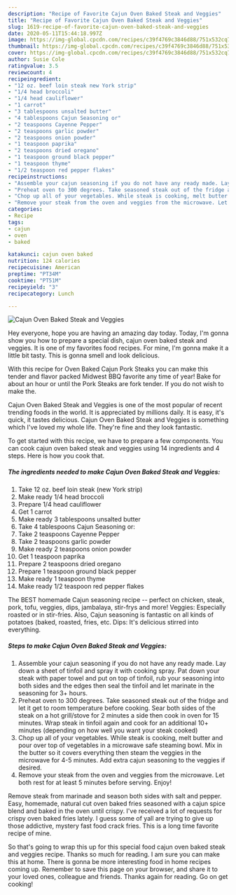 ```yaml
---
description: "Recipe of Favorite Cajun Oven Baked Steak and Veggies"
title: "Recipe of Favorite Cajun Oven Baked Steak and Veggies"
slug: 1619-recipe-of-favorite-cajun-oven-baked-steak-and-veggies
date: 2020-05-11T15:44:18.997Z
image: https://img-global.cpcdn.com/recipes/c39f4769c3846d88/751x532cq70/cajun-oven-baked-steak-and-veggies-recipe-main-photo.jpg
thumbnail: https://img-global.cpcdn.com/recipes/c39f4769c3846d88/751x532cq70/cajun-oven-baked-steak-and-veggies-recipe-main-photo.jpg
cover: https://img-global.cpcdn.com/recipes/c39f4769c3846d88/751x532cq70/cajun-oven-baked-steak-and-veggies-recipe-main-photo.jpg
author: Susie Cole
ratingvalue: 3.5
reviewcount: 4
recipeingredient:
- "12 oz. beef loin steak new York strip"
- "1/4 head broccoli"
- "1/4 head cauliflower"
- "1 carrot"
- "3 tablespoons unsalted butter"
- "4 tablespoons Cajun Seasoning or"
- "2 teaspoons Cayenne Pepper"
- "2 teaspoons garlic powder"
- "2 teaspoons onion powder"
- "1 teaspoon paprika"
- "2 teaspoons dried oregano"
- "1 teaspoon ground black pepper"
- "1 teaspoon thyme"
- "1/2 teaspoon red pepper flakes"
recipeinstructions:
- "Assemble your cajun seasoning if you do not have any ready made. Lay down a sheet of tinfoil and spray it with cooking spray. Pat down your steak with paper towel and put on top of tinfoil, rub your seasoning into both sides and the edges then seal the tinfoil and let marinate in the seasoning for 3+ hours."
- "Preheat oven to 300 degrees. Take seasoned steak out of the fridge and let it get to room temperature before cooking. Sear both sides of the steak on a hot grill/stove for 2 minutes a side then cook in oven for 15 minutes. Wrap steak in tinfoil again and cook for an additional 10+ minutes (depending on how well you want your steak cooked)"
- "Chop up all of your vegetables. While steak is cooking, melt butter and pour over top of vegetables in a microwave safe steaming bowl. Mix in the butter so it covers everything then steam the veggies in the microwave for 4-5 minutes. Add extra cajun seasoning to the veggies if desired."
- "Remove your steak from the oven and veggies from the microwave. Let both rest for at least 5 minutes before serving. Enjoy!"
categories:
- Recipe
tags:
- cajun
- oven
- baked

katakunci: cajun oven baked 
nutrition: 124 calories
recipecuisine: American
preptime: "PT34M"
cooktime: "PT51M"
recipeyield: "3"
recipecategory: Lunch

---
```



![Cajun Oven Baked Steak and Veggies](https://img-global.cpcdn.com/recipes/c39f4769c3846d88/751x532cq70/cajun-oven-baked-steak-and-veggies-recipe-main-photo.jpg)

Hey everyone, hope you are having an amazing day today. Today, I'm gonna show you how to prepare a special dish, cajun oven baked steak and veggies. It is one of my favorites food recipes. For mine, I'm gonna make it a little bit tasty. This is gonna smell and look delicious.

With this recipe for Oven Baked Cajun Pork Steaks you can make this tender and flavor packed Midwest BBQ favorite any time of year! Bake for about an hour or until the Pork Steaks are fork tender. If you do not wish to make the.

Cajun Oven Baked Steak and Veggies is one of the most popular of recent trending foods in the world. It is appreciated by millions daily. It is easy, it's quick, it tastes delicious. Cajun Oven Baked Steak and Veggies is something which I've loved my whole life. They're fine and they look fantastic.


To get started with this recipe, we have to prepare a few components. You can cook cajun oven baked steak and veggies using 14 ingredients and 4 steps. Here is how you cook that.

<!--inarticleads1-->

##### The ingredients needed to make Cajun Oven Baked Steak and Veggies:

1. Take 12 oz. beef loin steak (new York strip)
1. Make ready 1/4 head broccoli
1. Prepare 1/4 head cauliflower
1. Get 1 carrot
1. Make ready 3 tablespoons unsalted butter
1. Take 4 tablespoons Cajun Seasoning or:
1. Take 2 teaspoons Cayenne Pepper
1. Take 2 teaspoons garlic powder
1. Make ready 2 teaspoons onion powder
1. Get 1 teaspoon paprika
1. Prepare 2 teaspoons dried oregano
1. Prepare 1 teaspoon ground black pepper
1. Make ready 1 teaspoon thyme
1. Make ready 1/2 teaspoon red pepper flakes


The BEST homemade Cajun seasoning recipe -- perfect on chicken, steak, pork, tofu, veggies, dips, jambalaya, stir-frys and more! Veggies: Especially roasted or in stir-fries. Also, Cajun seasoning is fantastic on all kinds of potatoes (baked, roasted, fries, etc. Dips: It&#39;s delicious stirred into everything. 

<!--inarticleads2-->

##### Steps to make Cajun Oven Baked Steak and Veggies:

1. Assemble your cajun seasoning if you do not have any ready made. Lay down a sheet of tinfoil and spray it with cooking spray. Pat down your steak with paper towel and put on top of tinfoil, rub your seasoning into both sides and the edges then seal the tinfoil and let marinate in the seasoning for 3+ hours.
1. Preheat oven to 300 degrees. Take seasoned steak out of the fridge and let it get to room temperature before cooking. Sear both sides of the steak on a hot grill/stove for 2 minutes a side then cook in oven for 15 minutes. Wrap steak in tinfoil again and cook for an additional 10+ minutes (depending on how well you want your steak cooked)
1. Chop up all of your vegetables. While steak is cooking, melt butter and pour over top of vegetables in a microwave safe steaming bowl. Mix in the butter so it covers everything then steam the veggies in the microwave for 4-5 minutes. Add extra cajun seasoning to the veggies if desired.
1. Remove your steak from the oven and veggies from the microwave. Let both rest for at least 5 minutes before serving. Enjoy!


Remove steak from marinade and season both sides with salt and pepper. Easy, homemade, natural cut oven baked fries seasoned with a cajun spice blend and baked in the oven until crispy. I&#39;ve received a lot of requests for crispy oven baked fries lately. I guess some of yall are trying to give up those addictive, mystery fast food crack fries. This is a long time favorite recipe of mine. 

So that's going to wrap this up for this special food cajun oven baked steak and veggies recipe. Thanks so much for reading. I am sure you can make this at home. There is gonna be more interesting food in home recipes coming up. Remember to save this page on your browser, and share it to your loved ones, colleague and friends. Thanks again for reading. Go on get cooking!
